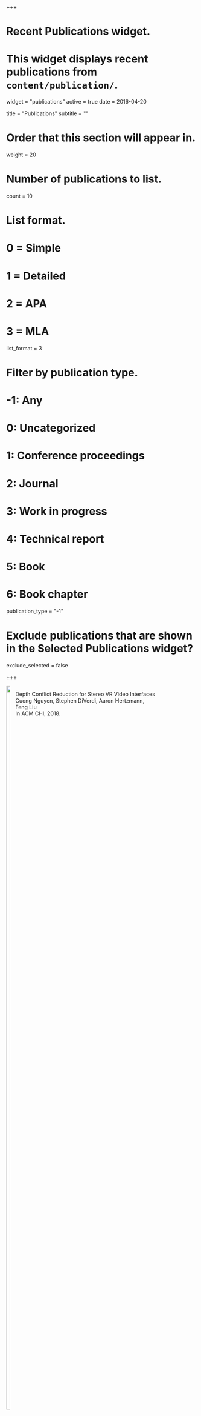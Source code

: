 +++
# Recent Publications widget.
# This widget displays recent publications from `content/publication/`.
widget = "publications"
active = true
date = 2016-04-20

title = "Publications"
subtitle = ""

# Order that this section will appear in.
weight = 20

# Number of publications to list.
count = 10

# List format.
#   0 = Simple
#   1 = Detailed
#   2 = APA
#   3 = MLA
list_format = 3

# Filter by publication type.
# -1: Any
#  0: Uncategorized
#  1: Conference proceedings
#  2: Journal
#  3: Work in progress
#  4: Technical report
#  5: Book
#  6: Book chapter
publication_type = "-1"

# Exclude publications that are shown in the Selected Publications widget?
exclude_selected = false



+++

<div style="display:inline-block; max-width:25%; align: center;vertical-align: top;" >
  <img src="img/depthconflict.png" width="70%" height="70%">
</div>
<div style="display:inline-block; max-width:75%;vertical-align: top;">
  <p>
  Depth Conflict Reduction for Stereo VR Video Interfaces 
  <br>
  Cuong Nguyen, Stephen DiVerdi, Aaron Hertzmann, Feng Liu
  <br>
  In ACM CHI, 2018.
  </p>
</div>
<div style="clear:both"/></div>



<div style="display:inline-block; max-width:25%; align: center;vertical-align: top;" >
  <img src="img/collavr.jpg" width="70%" height="70%">
</div>
<div style="display:inline-block; max-width:75%;vertical-align: top;">
  <p>
  CollaVR: Collaborative In-Headset Review for VR Video 
  <br>
  Cuong Nguyen, Stephen DiVerdi, Aaron Hertzmann, Feng Liu
  <br>
  In ACM UIST, 2017.
  </p>
</div>
<div style="clear:both"/></div>



<div style="display:inline-block; max-width:25%;  align: center;vertical-align: top;" >
  <img src="img/vremiere.png" width="70%" height="70%">
</div>
<div style="display:inline-block; max-width:75%;vertical-align: top;">
  <p>
  Vremiere: In-headset Virtual Reality Video Editing 
  <br>
  Cuong Nguyen, Stephen DiVerdi, Aaron Hertzmann, Feng Liu
  <br>
  In ACM CHI, 2017 <font color="red">(Best paper honorable mention award)</font>
  </p>
</div>
<div style="clear:both"/></div>



<div style="display:inline-block; max-width:25%;  align: center;vertical-align: top;" >
  <img src="img/GazeNoter_small.png" width="70%" height="70%">
</div>
<div style="display:inline-block; max-width:75%;vertical-align: top;">
  <p>
  Gaze-based Notetaking for Learning from Lecture Videos
  <br>
  Cuong Nguyen, Feng Liu. 
  <br>
  In ACM CHI, 2016.
  </p>
</div>
<div style="clear:both"/></div>



<div style="display:inline-block; max-width:25%;  align: center;vertical-align: top;" >
  <img src="img/tutordmvnicon_small.png" width="70%" height="70%">
</div>
<div style="display:inline-block; max-width:75%;vertical-align: top;">
  <p>
  Making Software Tutorial Video Responsive   
  <br>
  Cuong Nguyen, Feng Liu. 
  <br>
  In ACM CHI, 2015 <font color="red">(Best paper honorable mention award)</font>
  </p>
</div>
<div style="clear:both"/></div>



<div style="display:inline-block; float: left; max-width:25%;align: center;vertical-align: top;" >
  <img src="img/hotspot.jpg" width="70%" height="70%">
</div>
<div style="display:inline-block; float: right; max-width:75%;vertical-align: top;">
  <p>
  <a href = "http://web.cecs.pdx.edu/~fliu/project/hotspot/" target="_blank">
  Hotspot: Making Computer Vision More Effective for Human Video Surveillance </a>
  <br>
  Cuong Nguyen, Wu-chi Feng, Feng Liu
  <br>
  Information Visualization
  </p>
</div>
<div style="clear:both"/></div>



<div style="display:inline-block; max-width:25%;  align: center;vertical-align: top;" >
  <img src="img/dmvntouch.png width="70%" height="70%">
</div>
<div style="display:inline-block; max-width:75%;vertical-align: top;">
  <p>
  <a href = "http://web.cecs.pdx.edu/~fliu/project/TouchDMVN" target="_blank">
  Direct Manipulation Video Navigation on Touch Screens</a>
  <br>
  Cuong Nguyen, Yuzhen Niu, Feng Liu
  <br>
  In ACM MobileHCI, 2014
  </p>
</div>
<div style="clear:both"/></div>



<div style="display:inline-block; max-width:25%;  align: center;vertical-align: top;" >
  <img src="img/dmvn3d.jpg" width="70%" height="70%">
</div>
<div style="display:inline-block; max-width:75%;vertical-align: top;">
  <p>
  <a href = "http://web.cecs.pdx.edu/~fliu/project/3DDMVN" target="_blank">
  Direct Manipulation Video Navigation in 3D</a>
  <br>
  Cuong Nguyen, Yuzhen Niu, Feng Liu
  <br>
  In ACM CHI, 2013 <font color="red">(Best paper honorable mention award)</font>
  </p>
</div>
<div style="clear:both"/></div>



<div style="display:inline-block; max-width:25%;  align: center;vertical-align: top;" >
  <img src="img/summagator.jpg" width="70%" height="70%">
</div>
<div style="display:inline-block; max-width:75%;vertical-align: top; overflow: hidden;">
  <p>
  <a href = "http://web.cecs.pdx.edu/~fliu/project/summagator" target="_blank">
  Video Summagator: An Interface for Video Summarization and Navigation</a>
  <br>
  Cuong Nguyen, Yuzhen Niu, Feng Liu
  <br>
  In ACM CHI, 2012 
  </p>
</div>
<div style="clear:both"/></div>